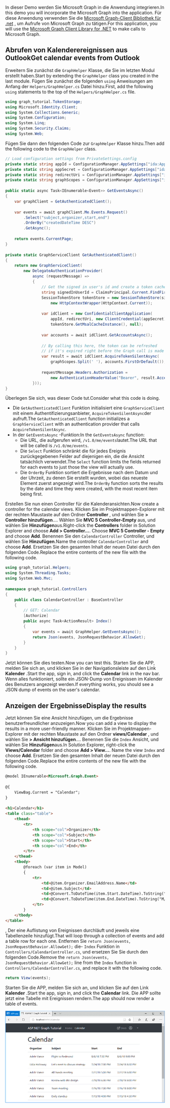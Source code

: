 <!-- markdownlint-disable MD002 MD041 -->

<span data-ttu-id="42880-101">In dieser Demo werden Sie Microsoft Graph in die Anwendung integrieren.</span><span class="sxs-lookup"><span data-stu-id="42880-101">In this demo you will incorporate the Microsoft Graph into the application.</span></span> <span data-ttu-id="42880-102">Für diese Anwendung verwenden Sie die [Microsoft Graph-Client Bibliothek für .net](https://github.com/microsoftgraph/msgraph-sdk-dotnet) , um Aufrufe von Microsoft Graph zu tätigen.</span><span class="sxs-lookup"><span data-stu-id="42880-102">For this application, you will use the [Microsoft Graph Client Library for .NET](https://github.com/microsoftgraph/msgraph-sdk-dotnet) to make calls to Microsoft Graph.</span></span>

## <a name="get-calendar-events-from-outlook"></a><span data-ttu-id="42880-103">Abrufen von Kalenderereignissen aus Outlook</span><span class="sxs-lookup"><span data-stu-id="42880-103">Get calendar events from Outlook</span></span>

<span data-ttu-id="42880-104">Erweitern Sie zunächst die `GraphHelper` Klasse, die Sie im letzten Modul erstellt haben.</span><span class="sxs-lookup"><span data-stu-id="42880-104">Start by extending the `GraphHelper` class you created in the last module.</span></span> <span data-ttu-id="42880-105">Fügen Sie zunächst die folgenden `using` Anweisungen am Anfang der `Helpers/GraphHelper.cs` Datei hinzu.</span><span class="sxs-lookup"><span data-stu-id="42880-105">First, add the following `using` statements to the top of the `Helpers/GraphHelper.cs` file.</span></span>

```cs
using graph_tutorial.TokenStorage;
using Microsoft.Identity.Client;
using System.Collections.Generic;
using System.Configuration;
using System.Linq;
using System.Security.Claims;
using System.Web;
```

<span data-ttu-id="42880-106">Fügen Sie dann den folgenden Code zur `GraphHelper` Klasse hinzu.</span><span class="sxs-lookup"><span data-stu-id="42880-106">Then add the following code to the `GraphHelper` class.</span></span>

```cs
// Load configuration settings from PrivateSettings.config
private static string appId = ConfigurationManager.AppSettings["ida:AppId"];
private static string appSecret = ConfigurationManager.AppSettings["ida:AppSecret"];
private static string redirectUri = ConfigurationManager.AppSettings["ida:RedirectUri"];
private static string graphScopes = ConfigurationManager.AppSettings["ida:AppScopes"];

public static async Task<IEnumerable<Event>> GetEventsAsync()
{
    var graphClient = GetAuthenticatedClient();

    var events = await graphClient.Me.Events.Request()
        .Select("subject,organizer,start,end")
        .OrderBy("createdDateTime DESC")
        .GetAsync();

    return events.CurrentPage;
}

private static GraphServiceClient GetAuthenticatedClient()
{
    return new GraphServiceClient(
        new DelegateAuthenticationProvider(
            async (requestMessage) =>
            {
                // Get the signed in user's id and create a token cache
                string signedInUserId = ClaimsPrincipal.Current.FindFirst(ClaimTypes.NameIdentifier).Value;
                SessionTokenStore tokenStore = new SessionTokenStore(signedInUserId,
                    new HttpContextWrapper(HttpContext.Current));

                var idClient = new ConfidentialClientApplication(
                    appId, redirectUri, new ClientCredential(appSecret),
                    tokenStore.GetMsalCacheInstance(), null);

                var accounts = await idClient.GetAccountsAsync();

                // By calling this here, the token can be refreshed
                // if it's expired right before the Graph call is made
                var result = await idClient.AcquireTokenSilentAsync(
                    graphScopes.Split(' '), accounts.FirstOrDefault());

                requestMessage.Headers.Authorization =
                    new AuthenticationHeaderValue("Bearer", result.AccessToken);
            }));
}
```

<span data-ttu-id="42880-107">Überlegen Sie sich, was dieser Code tut.</span><span class="sxs-lookup"><span data-stu-id="42880-107">Consider what this code is doing.</span></span>

- <span data-ttu-id="42880-108">Die `GetAuthenticatedClient` Funktion initialisiert eine `GraphServiceClient` mit einem Authentifizierungsanbieter, `AcquireTokenSilentAsync`der aufruft.</span><span class="sxs-lookup"><span data-stu-id="42880-108">The `GetAuthenticatedClient` function initializes a `GraphServiceClient` with an authentication provider that calls `AcquireTokenSilentAsync`.</span></span>
- <span data-ttu-id="42880-109">In der `GetEventsAsync` -Funktion:</span><span class="sxs-lookup"><span data-stu-id="42880-109">In the `GetEventsAsync` function:</span></span>
  - <span data-ttu-id="42880-110">Die URL, die aufgerufen wird, `/v1.0/me/events`lautet.</span><span class="sxs-lookup"><span data-stu-id="42880-110">The URL that will be called is `/v1.0/me/events`.</span></span>
  - <span data-ttu-id="42880-111">Die `Select` Funktion schränkt die für jedes Ereignis zurückgegebenen Felder auf diejenigen ein, die die Ansicht tatsächlich verwendet.</span><span class="sxs-lookup"><span data-stu-id="42880-111">The `Select` function limits the fields returned for each events to just those the view will actually use.</span></span>
  - <span data-ttu-id="42880-112">Die `OrderBy` Funktion sortiert die Ergebnisse nach dem Datum und der Uhrzeit, zu denen Sie erstellt wurden, wobei das neueste Element zuerst angezeigt wird.</span><span class="sxs-lookup"><span data-stu-id="42880-112">The `OrderBy` function sorts the results by the date and time they were created, with the most recent item being first.</span></span>

<span data-ttu-id="42880-113">Erstellen Sie nun einen Controller für die Kalenderansichten.</span><span class="sxs-lookup"><span data-stu-id="42880-113">Now create a controller for the calendar views.</span></span> <span data-ttu-id="42880-114">Klicken Sie im Projektmappen-Explorer mit der rechten Maustaste auf den Ordner **Controller** , und wählen Sie **> Controller hinzufügen**.... Wählen Sie **MVC 5 Controller-Empty** aus, und wählen Sie **Hinzufügen**aus.</span><span class="sxs-lookup"><span data-stu-id="42880-114">Right-click the **Controllers** folder in Solution Explorer and choose **Add > Controller...**. Choose **MVC 5 Controller - Empty** and choose **Add**.</span></span> <span data-ttu-id="42880-115">Benennen Sie den `CalendarController` Controller, und wählen Sie **Hinzufügen**.</span><span class="sxs-lookup"><span data-stu-id="42880-115">Name the controller `CalendarController` and choose **Add**.</span></span> <span data-ttu-id="42880-116">Ersetzen Sie den gesamten Inhalt der neuen Datei durch den folgenden Code.</span><span class="sxs-lookup"><span data-stu-id="42880-116">Replace the entire contents of the new file with the following code.</span></span>

```cs
using graph_tutorial.Helpers;
using System.Threading.Tasks;
using System.Web.Mvc;

namespace graph_tutorial.Controllers
{
    public class CalendarController : BaseController
    {
        // GET: Calendar
        [Authorize]
        public async Task<ActionResult> Index()
        {
            var events = await GraphHelper.GetEventsAsync();
            return Json(events, JsonRequestBehavior.AllowGet);
        }
    }
}
```

<span data-ttu-id="42880-117">Jetzt können Sie dies testen.</span><span class="sxs-lookup"><span data-stu-id="42880-117">Now you can test this.</span></span> <span data-ttu-id="42880-118">Starten Sie die APP, melden Sie sich an, und klicken Sie in der Navigationsleiste auf den Link **Kalender** .</span><span class="sxs-lookup"><span data-stu-id="42880-118">Start the app, sign in, and click the **Calendar** link in the nav bar.</span></span> <span data-ttu-id="42880-119">Wenn alles funktioniert, sollte ein JSON-Dump von Ereignissen im Kalender des Benutzers angezeigt werden.</span><span class="sxs-lookup"><span data-stu-id="42880-119">If everything works, you should see a JSON dump of events on the user's calendar.</span></span>

## <a name="display-the-results"></a><span data-ttu-id="42880-120">Anzeigen der Ergebnisse</span><span class="sxs-lookup"><span data-stu-id="42880-120">Display the results</span></span>

<span data-ttu-id="42880-121">Jetzt können Sie eine Ansicht hinzufügen, um die Ergebnisse benutzerfreundlicher anzuzeigen.</span><span class="sxs-lookup"><span data-stu-id="42880-121">Now you can add a view to display the results in a more user-friendly manner.</span></span> <span data-ttu-id="42880-122">Klicken Sie im Projektmappen-Explorer mit der rechten Maustaste auf den Ordner **views/Calendar** , und wählen Sie **> Ansicht hinzufügen**.... Benennen Sie die `Index` Ansicht, und wählen Sie **Hinzufügen**aus.</span><span class="sxs-lookup"><span data-stu-id="42880-122">In Solution Explorer, right-click the **Views/Calendar** folder and choose **Add > View...**. Name the view `Index` and choose **Add**.</span></span> <span data-ttu-id="42880-123">Ersetzen Sie den gesamten Inhalt der neuen Datei durch den folgenden Code.</span><span class="sxs-lookup"><span data-stu-id="42880-123">Replace the entire contents of the new file with the following code.</span></span>

```html
@model IEnumerable<Microsoft.Graph.Event>

@{
    ViewBag.Current = "Calendar";
}

<h1>Calendar</h1>
<table class="table">
    <thead>
        <tr>
            <th scope="col">Organizer</th>
            <th scope="col">Subject</th>
            <th scope="col">Start</th>
            <th scope="col">End</th>
        </tr>
    </thead>
    <tbody>
        @foreach (var item in Model)
        {
            <tr>
                <td>@item.Organizer.EmailAddress.Name</td>
                <td>@item.Subject</td>
                <td>@Convert.ToDateTime(item.Start.DateTime).ToString("M/d/yy h:mm tt")</td>
                <td>@Convert.ToDateTime(item.End.DateTime).ToString("M/d/yy h:mm tt")</td>
            </tr>
        }
    </tbody>
</table>
```

<span data-ttu-id="42880-124">, Der eine Auflistung von Ereignissen durchläuft und jeweils eine Tabellenzeile hinzufügt.</span><span class="sxs-lookup"><span data-stu-id="42880-124">That will loop through a collection of events and add a table row for each one.</span></span> <span data-ttu-id="42880-125">Entfernen Sie `return Json(events, JsonRequestBehavior.AllowGet);` die- `Index` Funktion in `Controllers/CalendarController.cs`, und ersetzen Sie Sie durch den folgenden Code.</span><span class="sxs-lookup"><span data-stu-id="42880-125">Remove the `return Json(events, JsonRequestBehavior.AllowGet);` line from the `Index` function in `Controllers/CalendarController.cs`, and replace it with the following code.</span></span>

```cs
return View(events);
```

<span data-ttu-id="42880-126">Starten Sie die APP, melden Sie sich an, und klicken Sie auf den Link **Kalender** .</span><span class="sxs-lookup"><span data-stu-id="42880-126">Start the app, sign in, and click the **Calendar** link.</span></span> <span data-ttu-id="42880-127">Die APP sollte jetzt eine Tabelle mit Ereignissen rendern.</span><span class="sxs-lookup"><span data-stu-id="42880-127">The app should now render a table of events.</span></span>

![Screenshot der Ereignistabelle](./images/add-msgraph-01.png)